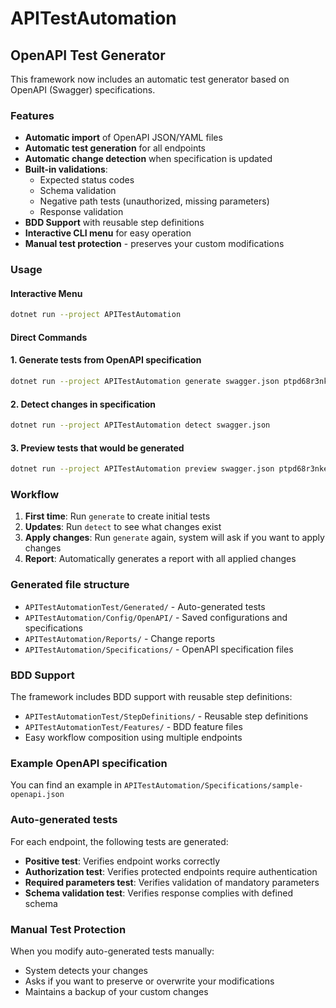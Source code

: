 # APITestAutomation

## OpenAPI Test Generator

This framework now includes an automatic test generator based on OpenAPI (Swagger) specifications.

### Features

- **Automatic import** of OpenAPI JSON/YAML files
- **Automatic test generation** for all endpoints
- **Automatic change detection** when specification is updated
- **Built-in validations**:
  - Expected status codes
  - Schema validation
  - Negative path tests (unauthorized, missing parameters)
  - Response validation
- **BDD Support** with reusable step definitions
- **Interactive CLI menu** for easy operation
- **Manual test protection** - preserves your custom modifications

### Usage

#### Interactive Menu
```bash
dotnet run --project APITestAutomation
```

#### Direct Commands

#### 1. Generate tests from OpenAPI specification

```bash
dotnet run --project APITestAutomation generate swagger.json ptpd68r3nke7q5pnutzaaw PPSAutoTestUser0
```

#### 2. Detect changes in specification

```bash
dotnet run --project APITestAutomation detect swagger.json
```

#### 3. Preview tests that would be generated

```bash
dotnet run --project APITestAutomation preview swagger.json ptpd68r3nke7q5pnutzaaw PPSAutoTestUser0
```

### Workflow

1. **First time**: Run `generate` to create initial tests
2. **Updates**: Run `detect` to see what changes exist
3. **Apply changes**: Run `generate` again, system will ask if you want to apply changes
4. **Report**: Automatically generates a report with all applied changes

### Generated file structure

- `APITestAutomationTest/Generated/` - Auto-generated tests
- `APITestAutomation/Config/OpenAPI/` - Saved configurations and specifications
- `APITestAutomation/Reports/` - Change reports
- `APITestAutomation/Specifications/` - OpenAPI specification files

### BDD Support

The framework includes BDD support with reusable step definitions:

- `APITestAutomationTest/StepDefinitions/` - Reusable step definitions
- `APITestAutomationTest/Features/` - BDD feature files
- Easy workflow composition using multiple endpoints

### Example OpenAPI specification

You can find an example in `APITestAutomation/Specifications/sample-openapi.json`

### Auto-generated tests

For each endpoint, the following tests are generated:
- **Positive test**: Verifies endpoint works correctly
- **Authorization test**: Verifies protected endpoints require authentication
- **Required parameters test**: Verifies validation of mandatory parameters
- **Schema validation test**: Verifies response complies with defined schema

### Manual Test Protection

When you modify auto-generated tests manually:
- System detects your changes
- Asks if you want to preserve or overwrite your modifications
- Maintains a backup of your custom changes